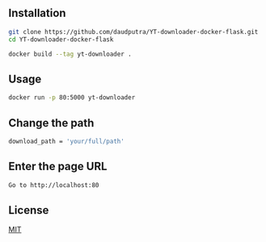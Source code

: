 ## Installation

```bash
git clone https://github.com/daudputra/YT-downloader-docker-flask.git
cd YT-downloader-docker-flask
```

```bash
docker build --tag yt-downloader .
```

## Usage

```bash
docker run -p 80:5000 yt-downloader
```

## Change the path
```bash
download_path = 'your/full/path'
```
## Enter the page URL
```bash
Go to http://localhost:80
```
  
## License

[MIT](LICENSE)
